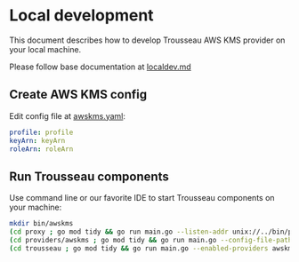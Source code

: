 # Local development

This document describes how to develop Trousseau AWS KMS provider on your local machine.

Please follow base documentation at [localdev.md](../localdev.md)

## Create AWS KMS config

Edit config file at [awskms.yaml](../scripts/hcvault/archives/localdev/awskms.yaml):

```yaml
profile: profile
keyArn: keyArn
roleArn: roleArn
```

## Run Trousseau components

Use command line or our favorite IDE to start Trousseau components on your machine:

```bash
mkdir bin/awskms
(cd proxy ; go mod tidy && go run main.go --listen-addr unix://../bin/proxy.socket --trousseau-addr ../bin/trousseau.socket)
(cd providers/awskms ; go mod tidy && go run main.go --config-file-path ../../scripts/hcvault/archives/localdev/awskms.yaml --listen-addr unix://../../bin/awskms/awskms.socket --zap-encoder=console --v=5)
(cd trousseau ; go mod tidy && go run main.go --enabled-providers awskms --socket-location ../bin --listen-addr unix://../bin/trousseau.socket --zap-encoder=console --v=5)
```
